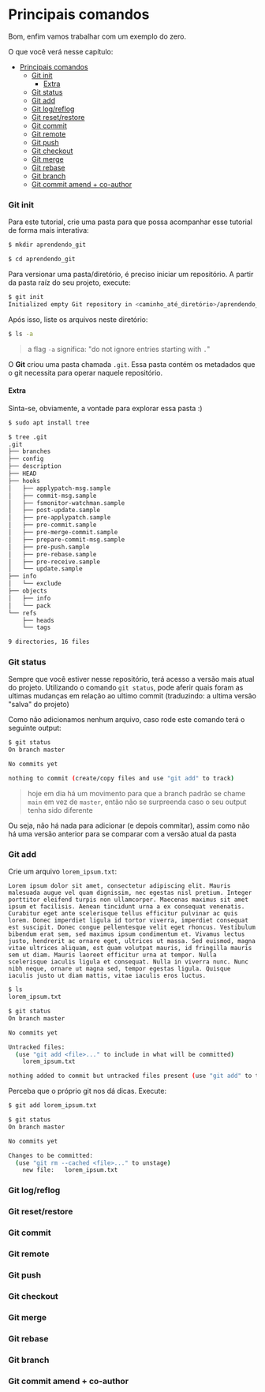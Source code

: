# Principais comandos

Bom, enfim vamos trabalhar com um exemplo do zero.

O que você verá nesse capítulo:

- [Principais comandos](#principais-comandos)
    - [Git init](#git-init)
      - [Extra](#extra)
    - [Git status](#git-status)
    - [Git add](#git-add)
    - [Git log/reflog](#git-logreflog)
    - [Git reset/restore](#git-resetrestore)
    - [Git commit](#git-commit)
    - [Git remote](#git-remote)
    - [Git push](#git-push)
    - [Git checkout](#git-checkout)
    - [Git merge](#git-merge)
    - [Git rebase](#git-rebase)
    - [Git branch](#git-branch)
    - [Git commit amend + co-author](#git-commit-amend--co-author)

### Git init

Para este tutorial, crie uma pasta para que possa acompanhar esse tutorial de forma mais interativa:

```bash
$ mkdir aprendendo_git
```

```bash
$ cd aprendendo_git
```

Para versionar uma pasta/diretório, é preciso iniciar um repositório. A partir da pasta raíz do seu projeto, execute:

```bash
$ git init
Initialized empty Git repository in <caminho_até_diretório>/aprendendo_git/.git/
```

Após isso, liste os arquivos neste diretório:

```bash
$ ls -a
```

> a flag `-a` significa: "do not ignore entries starting with `.`"

O **Git** criou uma pasta chamada `.git`. Essa pasta contém os metadados que o git necessita para operar naquele repositório.

#### Extra

Sinta-se, obviamente, a vontade para explorar essa pasta :)

```bash
$ sudo apt install tree
```

```bash
$ tree .git
.git
├── branches
├── config
├── description
├── HEAD
├── hooks
│   ├── applypatch-msg.sample
│   ├── commit-msg.sample
│   ├── fsmonitor-watchman.sample
│   ├── post-update.sample
│   ├── pre-applypatch.sample
│   ├── pre-commit.sample
│   ├── pre-merge-commit.sample
│   ├── prepare-commit-msg.sample
│   ├── pre-push.sample
│   ├── pre-rebase.sample
│   ├── pre-receive.sample
│   └── update.sample
├── info
│   └── exclude
├── objects
│   ├── info
│   └── pack
└── refs
    ├── heads
    └── tags

9 directories, 16 files
```

### Git status

Sempre que você estiver nesse repositório, terá acesso a versão mais atual do projeto. Utilizando o comando `git status`, pode aferir quais foram as ultimas mudanças em relação ao ultimo commit (traduzindo: a ultima versão "salva" do projeto)

Como não adicionamos nenhum arquivo, caso rode este comando terá o seguinte output:

```bash
$ git status
On branch master

No commits yet

nothing to commit (create/copy files and use "git add" to track)
```

> hoje em dia há um movimento para que a branch padrão se chame `main` em vez de `master`, então não se surpreenda caso o seu output tenha sido diferente

Ou seja, não há nada para adicionar (e depois commitar), assim como não há uma versão anterior para se comparar com a versão atual da pasta

### Git add

Crie um arquivo `lorem_ipsum.txt`:
```
Lorem ipsum dolor sit amet, consectetur adipiscing elit. Mauris malesuada augue vel quam dignissim, nec egestas nisl pretium. Integer porttitor eleifend turpis non ullamcorper. Maecenas maximus sit amet ipsum et facilisis. Aenean tincidunt urna a ex consequat venenatis. Curabitur eget ante scelerisque tellus efficitur pulvinar ac quis lorem. Donec imperdiet ligula id tortor viverra, imperdiet consequat est suscipit. Donec congue pellentesque velit eget rhoncus. Vestibulum bibendum erat sem, sed maximus ipsum condimentum et. Vivamus lectus justo, hendrerit ac ornare eget, ultrices ut massa. Sed euismod, magna vitae ultrices aliquam, est quam volutpat mauris, id fringilla mauris sem ut diam. Mauris laoreet efficitur urna at tempor. Nulla scelerisque iaculis ligula et consequat. Nulla in viverra nunc. Nunc nibh neque, ornare ut magna sed, tempor egestas ligula. Quisque iaculis justo ut diam mattis, vitae iaculis eros luctus.
```

```bash
$ ls
lorem_ipsum.txt
```

```bash
$ git status
On branch master

No commits yet

Untracked files:
  (use "git add <file>..." to include in what will be committed)
	lorem_ipsum.txt

nothing added to commit but untracked files present (use "git add" to track)
```

Perceba que o próprio git nos dá dicas. Execute:

```bash
$ git add lorem_ipsum.txt
```

```bash
$ git status
On branch master

No commits yet

Changes to be committed:
  (use "git rm --cached <file>..." to unstage)
	new file:   lorem_ipsum.txt
```

### Git log/reflog

### Git reset/restore

### Git commit

### Git remote

### Git push

### Git checkout

### Git merge

### Git rebase

### Git branch

### Git commit amend + co-author
